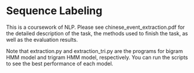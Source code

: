 # Sequence Labeling

This is a coursework of NLP. Please see chinese_event_extraction.pdf for the detailed description of the task, the methods used to finish the task, as well as the evaluation results.

Note that extraction.py and extraction_tri.py are the programs for bigram HMM model and trigram HMM model, respectively. You can run the scripts to see the best performance of each model.
